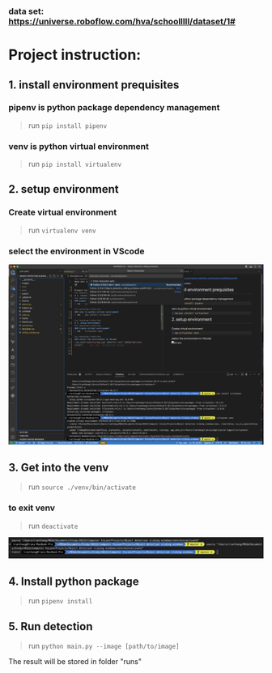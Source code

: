 ### data set: https://universe.roboflow.com/hva/schoolllll/dataset/1#

# Project instruction:
## 1. install environment prequisites
### pipenv is python package dependency management
> run ```pip install pipenv```

### venv is python virtual environment
> run ```pip install virtualenv```

## 2. setup environment
### Create virtual environment
> run ```virtualenv venv```

### select the environment in VScode
<img src="./readme images/VScodeSetup.png" alt="Alt text" title="Setup VScode to use venv interpreter">

## 3. Get into the venv
> run ```source ./venv/bin/activate```

### to exit venv
> run ```deactivate```

<img src="./readme images/Successful.png" alt="Alt text" title="Successful get into the venv">

## 4. Install python package
> run ```pipenv install```

## 5. Run detection
> run ```python main.py --image [path/to/image]```

The result will be stored in folder "runs"